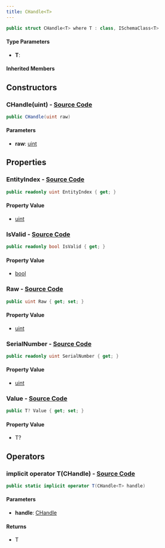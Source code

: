 ```yaml
---
title: CHandle<T>
---
```


```csharp
public struct CHandle<T> where T : class, ISchemaClass<T>
```

#### Type Parameters

- **T**: 

#### Inherited Members

## Constructors

### **CHandle(uint)** - [Source Code](https://github.com/swiftly-solution/swiftlys2/blob/main/managed/src/SwiftlyS2.Shared/Natives/Structs/CHandle.cs#L19)

```csharp
public CHandle(uint raw)
```

#### Parameters

- **raw**: [uint](https://learn.microsoft.com/dotnet/api/system.uint32)

## Properties

### **EntityIndex** - [Source Code](https://github.com/swiftly-solution/swiftlys2/blob/main/managed/src/SwiftlyS2.Shared/Natives/Structs/CHandle.cs#L43)

```csharp
public readonly uint EntityIndex { get; }
```

#### Property Value

- [uint](https://learn.microsoft.com/dotnet/api/system.uint32)

### **IsValid** - [Source Code](https://github.com/swiftly-solution/swiftlys2/blob/main/managed/src/SwiftlyS2.Shared/Natives/Structs/CHandle.cs#L47)

```csharp
public readonly bool IsValid { get; }
```

#### Property Value

- [bool](https://learn.microsoft.com/dotnet/api/system.boolean)

### **Raw** - [Source Code](https://github.com/swiftly-solution/swiftlys2/blob/main/managed/src/SwiftlyS2.Shared/Natives/Structs/CHandle.cs#L13)

```csharp
public uint Raw { get; set; }
```

#### Property Value

- [uint](https://learn.microsoft.com/dotnet/api/system.uint32)

### **SerialNumber** - [Source Code](https://github.com/swiftly-solution/swiftlys2/blob/main/managed/src/SwiftlyS2.Shared/Natives/Structs/CHandle.cs#L45)

```csharp
public readonly uint SerialNumber { get; }
```

#### Property Value

- [uint](https://learn.microsoft.com/dotnet/api/system.uint32)

### **Value** - [Source Code](https://github.com/swiftly-solution/swiftlys2/blob/main/managed/src/SwiftlyS2.Shared/Natives/Structs/CHandle.cs#L24)

```csharp
public T? Value { get; set; }
```

#### Property Value

- T?

## Operators

### **implicit operator T(CHandle<T>)** - [Source Code](https://github.com/swiftly-solution/swiftlys2/blob/main/managed/src/SwiftlyS2.Shared/Natives/Structs/CHandle.cs#L50)

```csharp
public static implicit operator T(CHandle<T> handle)
```

#### Parameters

- **handle**: [CHandle](/docs/api/shared/natives/chandle-1)<T>

#### Returns

- T


